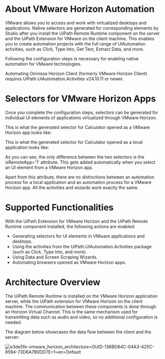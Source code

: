 ﻿# About VMware Horizon Automation

VMware allows you to access and work with virtualized desktops and applications. Native selectors are generated for corresponding elements by Studio after you install the UiPath Remote Runtime component on the server and the UiPath Extension for VMware on the client machine. This enables you to create automation projects with the full range of UIAutomation activities, such as Click, Type Into, Get Text, Extract Data, and more.

Following the configuration steps is necessary for enabling native automation for VMware technologies.

Automating Omnissa Horizon Client (formerly VMware Horizon Client) requires UiPath.UiAutomation.Activities v24.10.11 or newer.

# Selectors for VMware Horizon Apps

Once you complete the configuration steps, selectors can be generated for individual UI elements of applications virtualized through VMware Horizon.

This is what the generated selector for Calculator opened as a VMware Horizon app looks like:

<wnd app='win32calc.exe' cls='CalcFrame' isremoteapp='1' title='Calculator' />
<wnd ctrlid='137' />

This is what the generated selector for Calculator opened as a local application looks like:

<wnd app='win32calc.exe' cls='CalcFrame' title='Calculator' />
<wnd ctrlid='137' />

As you can see, the only difference between the two selectors is the isRemoteApp='1' attribute. This gets added automatically when you select an UI element from a VMware Horizon app.

Apart from this attribute, there are no distinctions between an automation process for a local application and an automation process for a VMware Horizon app. All the activities and wizards work exactly the same.

# Supported Functionalities

With the UiPath Extension for VMware Horizon and the UiPath Remote Runtime component installed, the following actions are enabled:

* Generating selectors for UI elements in VMware applications and desktops.
* Using the activities from the UiPath.UIAutomation.Activities package (such as Click, Type Into, and more).
* Using Data and Screen Scraping Wizards.
* Automating browsers opened as VMware Horizon apps.

# Architecture Overview

The UiPath Remote Runtime is installed on the VMware Horizon application server, while the UiPath extension for VMware Horizon on the client machine. The communication between these components is done through an Horizon Virtual Channel. This is the same mechanism used for transmitting data such as audio and video, so no additional configuration is needed.

The diagram below showcases the data flow between the client and the server:

![e3de5fe-vmware_horizon_architecture=GUID-136BD84C-04A3-425C-8594-73D6A7B0DD7E=1=en=Default](/images/e3de5fe-vmware_horizon_architecture=GUID-136BD84C-04A3-425C-8594-73D6A7B0DD7E=1=en=Default.png)
